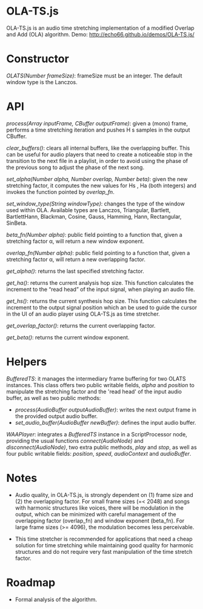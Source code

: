 # OLA-TS.js

OLA-TS.js is an audio time stretching implementation of a modified Overlap and Add (OLA) algorithm.
Demo: http://echo66.github.io/demos/OLA-TS.js/

# Constructor

*OLATS(Number frameSize)*: frameSize must be an integer. The default window type is the Lanczos.

# API

*process(Array inputFrame, CBuffer outputFrame)*: given a (mono) frame, performs a time stretching iteration and pushes H s samples in the output CBuffer.

*clear_buffers()*: clears all internal buffers, like the overlapping buffer. This can be useful for audio players that need to create a noticeable stop in the transition to the next file in a playlist, in order to avoid using the phase of the previous song to adjust the phase of the next song.

*set_alpha(Number alpha, Number overlap, Number beta)*: given the new stretching factor, it computes the new values for Hs , Ha (both integers) and invokes the function pointed by *overlap_fn*.

*set_window_type(String windowType)*: changes the type of the window used within OLA. Available types are Lanczos, Triangular, Bartlett, BartlettHann, Blackman, Cosine, Gauss, Hamming, Hann, Rectangular, SinBeta.

*beta_fn(Number alpha)*: public field pointing to a function that, given a stretching factor α, will return a new window exponent.

*overlap_fn(Number alpha)*: public field pointing to a function that, given a stretching factor α, will return a new overlapping factor.

*get_alpha()*: returns the last specified stretching factor.

*get_ha()*: returns the current analysis hop size. This function calculates the increment to the “read head” of the input signal, when playing an audio file.

*get_hs()*: returns the current synthesis hop size. This function calculates the increment to the output signal position which an be used to guide the cursor in the UI of an audio player using OLA-TS.js as time stretcher.

*get_overlap_factor()*: returns the current overlapping factor.

*get_beta()*: returns the current window exponent.


# Helpers

*BufferedTS*: it manages the intermediary frame buffering for two OLATS instances. This class offers two public writable fields, *alpha* and *position* to manipulate the stretching factor and the 'read head' of the input audio buffer, as well as two public methods:
* *process(AudioBuffer outputAudioBuffer)*: writes the next output frame in the provided output audio buffer.
* *set_audio_buffer(AudioBuffer newBuffer)*: defines the input audio buffer.

*WAAPlayer*: integrates a *BufferedTS* instance in a ScriptProcessor node, providing the usual functions *connect(AudioNode)* and *disconnect(AudioNode)*, two extra public methods, *play* and *stop*, as well as four public writable fields: *position*, *speed*, *audioContext* and *audioBuffer*.


# Notes

* Audio quality, in OLA-TS.js, is strongly dependent on (1) frame size and (2) the overlapping factor. For small frame sizes (=< 2048) and songs with harmonic structures like voices, there will be modulation in the output, which can be minimized with careful management of the overlapping factor (overlap_fn) and window exponent (beta_fn). For large frame sizes (>= 4096), the modulation becomes less perceivable. 

* This time stretcher is recommended for applications that need a cheap solution for time stretching while maintaining good quality for harmonic structures and do not require very fast manipulation of the time stretch factor.


# Roadmap

* Formal analysis of the algorithm.
